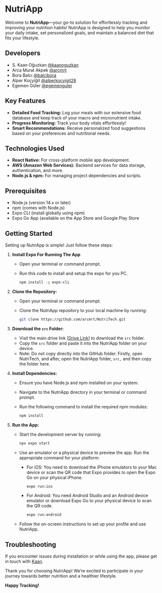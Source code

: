 # NutriApp

Welcome to **NutriApp**—your go-to solution for effortlessly tracking and improving your nutrition habits! NutriApp is designed to help you monitor your daily intake, set personalized goals, and maintain a balanced diet that fits your lifestyle.

## Developers

- S. Kaan Oğuzkan [@kaanoguzkan](https://github.com/kaanoguzkan)
- Arca Murat Akpek [@arcmrt](https://github.com/arcmrt)
- Bora Balcı [@balcibora](https://github.com/balcibora)
- Alper Koçyiğit [@alperkocyigit28](https://github.com/alperkocyigit28)
- Egemen Güler [@egemenguler](https://github.com/egemenguler)

## Key Features

- **Detailed Food Tracking:** Log your meals with our extensive food database and keep track of your macro and micronutrient intake.
- **Progress Monitoring:** Track your body vitals effortlessly!
- **Smart Recommendations:** Receive personalized food suggestions based on your preferences and nutritional needs.

## Technologies Used

- **React Native:** For cross-platform mobile app development.
- **AWS (Amazon Web Services):** Backend services for data storage, authentication, and more.
- **Node.js & npm:** For managing project dependencies and scripts.

## Prerequisites
- Node.js (version 14.x or later)
- npm (comes with Node.js)
- Expo CLI (install globally using npm)
- Expo Go App (available on the App Store and Google Play Store

## Getting Started

Setting up NutriApp is simple! Just follow these steps:

1. **Install Expo For Running The App**
   - Open your terminal or command prompt.
   - Run this code to install and setup the expo for you PC. 
   
      ```bash
     npm install -g expo-cli

2. **Clone the Repository:** 
   - Open your terminal or command prompt.
   - Clone the NutriApp repository to your local machine by running:
     
     ```bash
     git clone https://github.com/arcmrt/NutriTech.git
   
3. **Download the `src` Folder:** 
   - Visit the main drive link [[Drive Link](https://drive.google.com/drive/folders/1Yw4PsuoV3zHPdqEc-M6FjGfmITjCLgaZ?usp=sharing)] to download the `src` folder.
   - Copy the `src` folder and paste it into the NutriApp folder on your device.
   - Note: Do not copy directly into the GitHub folder. Firstly, open NutriTech, and after, open the NutriApp folder, `src,` and then copy the folder here. 

4. **Install Dependencies:**
   - Ensure you have Node.js and npm installed on your system.
   - Navigate to the NutriApp directory in your terminal or command prompt.
   - Run the following command to install the required npm modules:
     
     ```bash
     npm install
   
5. **Run the App:**
   - Start the development server by running:
     
     ```bash
     npx expo start
     ```
   - Use an emulator or a physical device to preview the app. Run the appropriate command for your platform:
     - For iOS:
       You need to download the iPhone emulators to your Mac device or scan the QR code that Expo provides to open the Expo Go on your physical iPhone. 
    
       ```bash
       expo run:ios
       ```
     - For Android:
       You need Android Studio and an Android device emulator or download Expo Go to your physical device to scan the QR code.
       
       ```bash
       expo run:android
       ```
   - Follow the on-screen instructions to set up your profile and use NutriApp.

## Troubleshooting
If you encounter issues during installation or while using the app, please get in touch with [Kaan](kaan.oguzkan@ug.bilkent.edu.tr).

Thank you for choosing NutriApp! We’re excited to participate in your journey towards better nutrition and a healthier lifestyle.

**Happy Tracking!**
